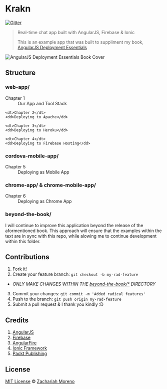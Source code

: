 # Krakn

[![Gitter](https://badges.gitter.im/Join%20Chat.svg)](https://gitter.im/ZachMoreno/krakn?utm_source=badge&utm_medium=badge&utm_campaign=pr-badge)

> Real-time chat app built with AngularJS, Firebase & Ionic
> 
> This is an example app that was built to suppliment my book, [AngularJS Deployment Essentials](https://www.packtpub.com/web-development/angularjs-deployment-essentials)

![AngularJS Deployment Essentials Book Cover](https://d1ldz4te4covpm.cloudfront.net/sites/default/files/imagecache/ppv4_main_book_cover/3582OS_mockupcover_normal.jpg)

## Structure

### web-app/
<dl>
	<dt>Chapter 1</dt>
	<dd>Our App and Tool Stack</dd>

	<dt>Chapter 2</dt>
	<dd>Deploying to Apache</dd>

	<dt>Chapter 3</dt>
	<dd>Deploying to Heroku</dd>

	<dt>Chapter 4</dt>
	<dd>Deploying to Firebase Hosting</dd>
</dl>

### cordova-mobile-app/
<dl>
	<dt>Chapter 5</dt>
	<dd>Deploying as Mobile App</dd>
</dl>

### chrome-app/ & chrome-mobile-app/
<dl>
	<dt>Chapter 6</dt>
	<dd>Deploying as Chrome App</dd>
</dl>

### beyond-the-book/
I will continue to improve this application beyond the release of the aformentioned book. This approach will ensure that the examples within the text are in sync with this repo, while alowing me to continue development within this folder.

## Contributions
1. Fork it!
2. Create your feature branch: `git checkout -b my-rad-feature`
  - *ONLY MAKE CHANGES WITHIN THE [beyond-the-book/*](https://github.com/ZachMoreno/krakn/tree/master/beyond-the-book) DIRECTORY*
3. Commit your changes: `git commit -m 'Added radical features'`
4. Push to the branch: `git push origin my-rad-feature`
5. Submit a pull request & I thank you kindly :D

## Credits
1. [AngularJS](http://angularjs.org/)
2. [Firebase](http://firebase.com/)
  1. [AngularFire](http://angularfire.com/)
3. [Ionic Framework](http://ionicframework.com/)
4. [Packt Publishing](https://www.packtpub.com/web-development/angularjs-deployment-essentials)

## License
[MIT License](https://github.com/ZachMoreno/krakn/blob/master/MIT-license.md) © [Zachariah Moreno](http://www.zachariahmoreno.com)